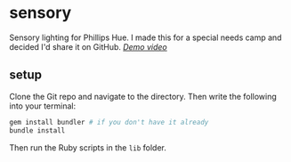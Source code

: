 # sensory
Sensory lighting for Phillips Hue. I made this for a special needs camp and decided I'd share it on GitHub.
*[Demo video](https://photos.google.com/share/AF1QipN8lvQw6559nlkRz9loZm_q9JVVWdeTSxLfBkcsKA_VdUUTEzIvuBs-R7iOAdsA3g?key=RVNfSzdEM1ltMlFDOWtIX1JyZUVQNEwtRFpQV1Nn)*

## setup
Clone the Git repo and navigate to the directory. Then write the following into your terminal:

```bash
gem install bundler # if you don't have it already
bundle install
```

Then run the Ruby scripts in the `lib` folder.
